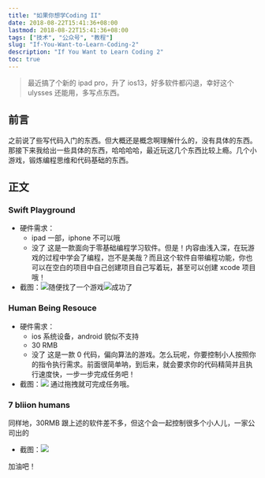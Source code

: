 ```yaml
---
title: "如果你想学Coding II"
date: 2018-08-22T15:41:36+08:00
lastmod: 2018-08-22T15:41:36+08:00
tags: ["技术", "公众号", "教程"]
slug: "If-You-Want-to-Learn-Coding-2"
description: "If You Want to Learn Coding 2"
toc: true
---
```


> 最近搞了个新的 ipad pro，升了 ios13，好多软件都闪退，幸好这个 ulysses 还能用，多写点东西。

## 前言

之前说了些写代码入门的东西。但大概还是概念啊理解什么的，没有具体的东西。那接下来我给出一些具体的东西，哈哈哈哈，最近玩这几个东西比较上瘾。几个小游戏，锻炼编程思维和代码基础的东西。

## 正文

### Swift Playground

- 硬件需求：
  - ipad 一部，iphone 不可以哦
  - 没了
    这是一款面向于零基础编程学习软件。但是！内容由浅入深，在玩游戏的过程中学会了编程，岂不是美哉？而且这个软件自带编程功能，你也可以在空白的项目中自己创建项目自己写着玩，甚至可以创建 xcode 项目哦！
- 截图：![随便找了一个游戏](https://rxrw.iuv520.com/zh/tech/if-you-want-to-learn-coding-2/image2.png)![成功了](https://rxrw.iuv520.com/zh/tech/if-you-want-to-learn-coding-2/image1.png)

### Human Being Resouce

- 硬件需求：
  - ios 系统设备，android 貌似不支持
  - 30 RMB
  - 没了
    这是一款 0 代码，偏向算法的游戏。怎么玩呢，你要控制小人按照你的指令执行需求。前面很简单呐，到后来，就会要求你的代码精简并且执行速度快，一步一步完成任务吧！
- 截图：![](https://rxrw.iuv520.com/zh/tech/if-you-want-to-learn-coding-2/image3.png) 通过拖拽就可完成任务哦。

### 7 bliion humans

同样地，30RMB
跟上述的软件差不多，但这个会一起控制很多个小人儿，一家公司出的

- 截图：![](https://rxrw.iuv520.com/zh/tech/if-you-want-to-learn-coding-2/image4.png)

加油吧！
